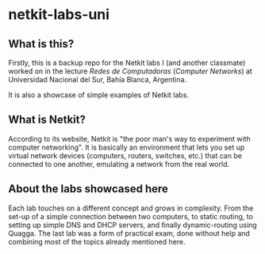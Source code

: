 # netkit-labs-uni
## What is this?

Firstly, this is a backup repo for the Netkit labs I (and another classmate) worked on in the lecture *Redes de Computadoras* (_Computer Networks_) at Universidad Nacional del Sur, Bahía Blanca, Argentina.

It is also a showcase of simple examples of Netkit labs.

## What is Netkit?

According to its website, Netkit is "the poor man's way to experiment with computer networking". It is basically an environment that lets you set up virtual network devices (computers, routers, switches, etc.) that can be connected to one another, emulating a network from the real world.

## About the labs showcased here

Each lab touches on a different concept and grows in complexity. From the set-up of a simple connection between two computers, to static routing, to setting up simple DNS and DHCP servers, and finally dynamic-routing using Quagga. The last lab was a form of practical exam, done without help and combining most of the topics already mentioned here.
